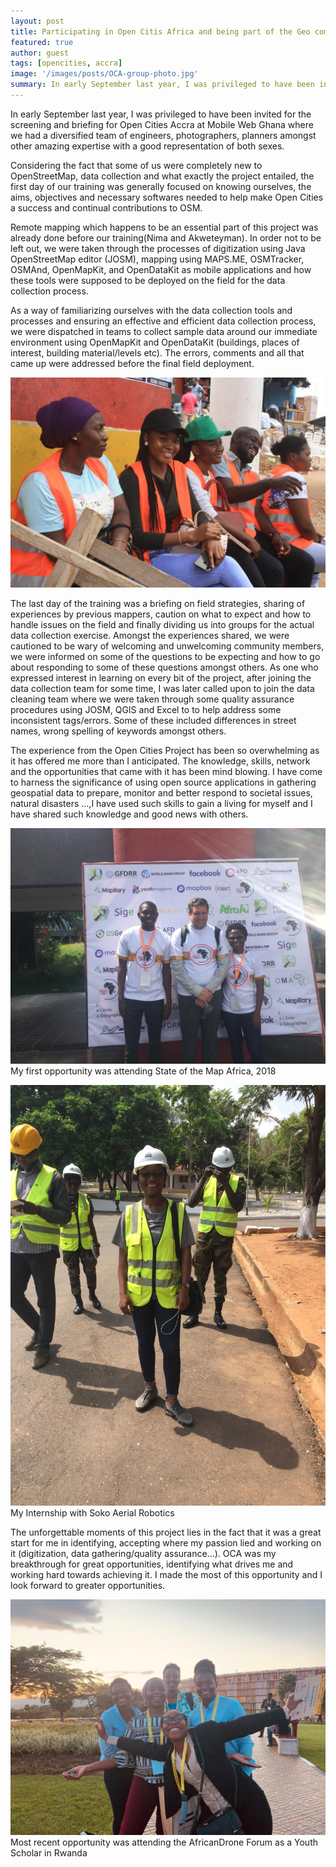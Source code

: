 ```yaml
---
layout: post
title: Participating in Open Citis Africa and being part of the Geo community - Awez
featured: true
author: guest
tags: [opencities, accra]
image: '/images/posts/OCA-group-photo.jpg'
summary: In early September last year, I was privileged to have been invited for the screening and briefing for Open Cities Accra at Mobile Web Ghana where we had a diversified team of engineers, photographers, planners amongst other amazing expertise with a good representation of both sexes.
---
```


In early September last year, I was privileged to have been invited for the screening and briefing for Open Cities Accra at Mobile Web Ghana where we had a diversified team of engineers, photographers, planners amongst other amazing expertise with a good representation of both sexes.

Considering the fact that some of us were completely new to OpenStreetMap, data collection and what exactly the project entailed,  the first day of our training was generally focused on knowing ourselves, the aims, objectives and necessary softwares needed to help make Open Cities a success and continual contributions to OSM.

Remote mapping which happens to be an essential part of this project was already done before our training(Nima and Akweteyman). In order not to be left out, we were taken through the processes of digitization using Java OpenStreetMap editor (JOSM),  mapping using MAPS.ME, OSMTracker, OSMAnd, OpenMapKit, and OpenDataKit as mobile applications and how these tools were supposed to be deployed on the field for the data collection process.

As a way of familiarizing ourselves with the data collection tools and processes and ensuring an effective and efficient data collection process, we were dispatched in teams to collect sample data around our immediate environment using OpenMapKit and OpenDataKit (buildings, places of interest, building material/levels etc). The errors, comments and all that came up were addressed before the final field deployment.

![](/images/posts/fieldday.jpeg)

The last day of the training was a briefing on field strategies, sharing of experiences by previous mappers, caution on what to expect and how to handle issues on the field and finally dividing us into groups for the actual data collection exercise. Amongst the experiences shared, we were cautioned to be wary of welcoming and unwelcoming community members, we were informed on some of the questions to be expecting and how to go about responding to some of these questions amongst others.                                                                                                                            As one who expressed interest in learning on every bit of the project, after joining the data collection team for some time, I was later called upon to join the data cleaning team where we were taken through some quality assurance procedures using JOSM, QGIS and Excel to to help address some inconsistent tags/errors.  Some of these included differences in street names, wrong spelling of keywords amongst others.

The experience from the Open Cities Project has been so overwhelming as it has offered me more than I anticipated. The knowledge, skills, network and the opportunities that came with it has been mind blowing.  I have come to harness the significance of using open source applications in gathering geospatial data to prepare, monitor and better respond to societal issues, natural disasters …,I have used such skills to gain a living for myself and I have shared such knowledge and good news with others. 

![](/images/posts/state-of-the-map-africa-2018.jpeg)
My first opportunity was attending State of the Map Africa, 2018

![](/images/posts/drone-piloting-training-soko.jpeg)
 My Internship with Soko Aerial Robotics

The unforgettable moments of this project lies in the fact that it was a great start for me in identifying, accepting where my passion lied and working on it (digitization, data gathering/quality assurance…). OCA was my breakthrough for great opportunities, identifying what drives me and working hard towards achieving it. I made the most of this opportunity and I look forward to greater opportunities.

![](/images/posts/africandroneforum-2020.jpeg)
 Most recent opportunity was attending the AfricanDrone Forum as a Youth Scholar in Rwanda

